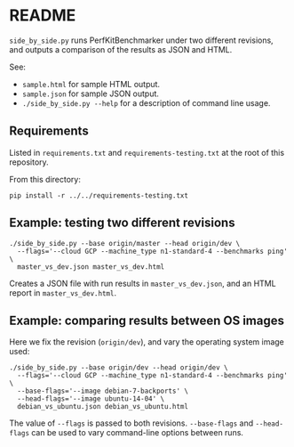# README

`side_by_side.py` runs PerfKitBenchmarker under two different revisions, and
outputs a comparison of the results as JSON and HTML.

See:

* `sample.html` for sample HTML output.
* `sample.json` for sample JSON output.
* `./side_by_side.py --help` for a description of command line usage.

## Requirements

Listed in `requirements.txt` and `requirements-testing.txt` at the root of this repository.

From this directory:

    pip install -r ../../requirements-testing.txt

## Example: testing two different revisions

    ./side_by_side.py --base origin/master --head origin/dev \
      --flags='--cloud GCP --machine_type n1-standard-4 --benchmarks ping' \
      master_vs_dev.json master_vs_dev.html

Creates a JSON file with run results in `master_vs_dev.json`, and an HTML report in `master_vs_dev.html`.

## Example: comparing results between OS images

Here we fix the revision (`origin/dev`), and vary the operating system image
used:

    ./side_by_side.py --base origin/dev --head origin/dev \
      --flags='--cloud GCP --machine_type n1-standard-4 --benchmarks ping' \
      --base-flags='--image debian-7-backports' \
      --head-flags='--image ubuntu-14-04' \
      debian_vs_ubuntu.json debian_vs_ubuntu.html

The value of `--flags` is passed to both revisions. `--base-flags` and
`--head-flags` can be used to vary command-line options between runs.
